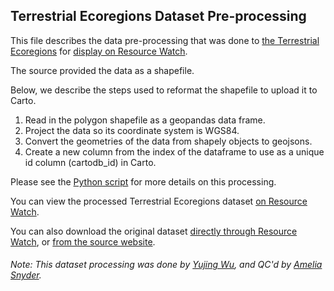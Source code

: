 ## Terrestrial Ecoregions Dataset Pre-processing
This file describes the data pre-processing that was done to [the Terrestrial Ecoregions](http://maps.tnc.org/files/metadata/TerrEcos.xml) for [display on Resource Watch](https://resourcewatch.org/data/explore/d9034fa9-8db0-4d52-b018-46fae37d3136).

The source provided the data as a shapefile.

Below, we describe the steps used to reformat the shapefile to upload it to Carto.

1. Read in the polygon shapefile as a geopandas data frame.
2. Project the data so its coordinate system is WGS84.
3. Convert the geometries of the data from shapely objects to geojsons.
4. Create a new column from the index of the dataframe to use as a unique id column (cartodb_id) in Carto.

Please see the [Python script](https://github.com/resource-watch/data-pre-processing/blob/master/bio_021a_terrestrial_ecoregions/bio_021a_terrestrial_ecoregions_processing.py) for more details on this processing.

You can view the processed Terrestrial Ecoregions dataset [on Resource Watch](https://resourcewatch.org/data/explore/d9034fa9-8db0-4d52-b018-46fae37d3136).

You can also download the original dataset [directly through Resource Watch](http://wri-public-data.s3.amazonaws.com/resourcewatch/bio_021a_terrestrial_ecoregions.zip), or [from the source website](https://geospatial.tnc.org/datasets/7b7fb9d945544d41b3e7a91494c42930_0).

###### Note: This dataset processing was done by [Yujing Wu](https://www.wri.org/profile/yujing-wu), and QC'd by [Amelia Snyder](https://www.wri.org/profile/amelia-snyder).
